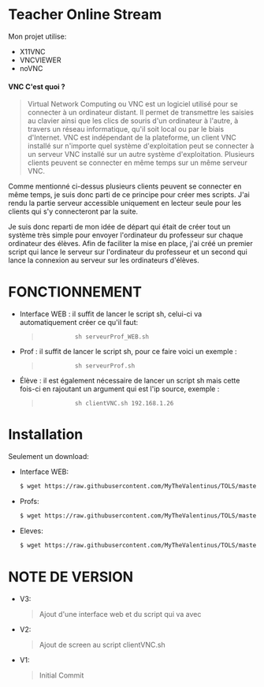 # Teacher Online Stream

Mon projet utilise:
  - X11VNC
  - VNCVIEWER
  - noVNC

#### VNC C'est quoi ?
> Virtual Network Computing ou VNC est un logiciel utilisé pour se connecter à un ordinateur distant. Il permet de transmettre les saisies au clavier ainsi que les clics de souris d'un ordinateur à l'autre, à travers un réseau informatique, qu'il soit local ou par le biais d'Internet. VNC est indépendant de la plateforme, un client VNC installé sur n'importe quel système d'exploitation peut se connecter à un serveur VNC installé sur un autre système d'exploitation. Plusieurs clients peuvent se connecter en même temps sur un même serveur VNC.

Comme mentionné ci-dessus plusieurs clients peuvent se connecter en même temps, je suis donc parti de ce principe pour créer mes scripts. J'ai rendu la partie serveur accessible uniquement en lecteur seule pour les clients qui s'y connecteront par la suite.

Je suis donc reparti de mon idée de départ qui était de créer tout un système très simple pour envoyer l'ordinateur du professeur sur chaque ordinateur des élèves.
Afin de faciliter la mise en place, j'ai créé un premier script qui lance le serveur sur l'ordinateur du professeur et un second qui lance la connexion au serveur sur les ordinateurs d'élèves.

# FONCTIONNEMENT

* Interface WEB : il suffit de lancer le script sh, celui-ci va automatiquement créer ce qu'il faut:
    >               sh serveurProf_WEB.sh

* Prof : il suffit de lancer le script sh, pour ce faire voici un exemple :
    >               sh serveurProf.sh

* Élève : il est également nécessaire de lancer un script sh mais cette fois-ci en rajoutant un argument qui est l'ip source, exemple :
    >               sh clientVNC.sh 192.168.1.26

# Installation

Seulement un download:

* Interface WEB:
    ```sh
    $ wget https://raw.githubusercontent.com/MyTheValentinus/TOLS/master/serveurProf_WEB.sh
    ```

* Profs: 
    ```sh
    $ wget https://raw.githubusercontent.com/MyTheValentinus/TOLS/master/serveurProf.sh
    ```
    
* Eleves: 
    ```sh
    $ wget https://raw.githubusercontent.com/MyTheValentinus/TOLS/master/clienVNC.sh
    ```


# NOTE DE VERSION

* V3:
    >   Ajout d'une interface web et du script qui va avec

* V2:
    >   Ajout de screen au script clientVNC.sh

* V1:
    >   Initial Commit
